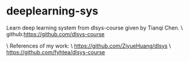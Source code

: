 # deeplearning-sys
Learn deep learning system from dlsys-course given by Tianqi Chen. \ github:https://github.com/dlsys-course


\ References of my work: 
\ https://github.com/ZiyueHuang/dlsys
\ https://github.com/fyhtea/dlsys-course
